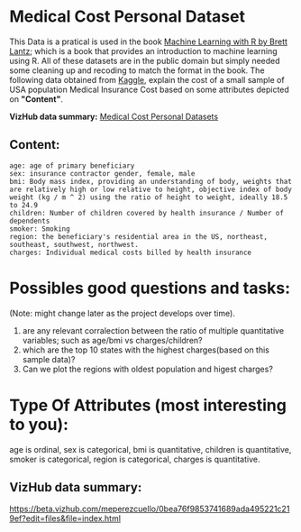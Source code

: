 # Medical Cost Personal Dataset

This Data is a pratical is used in the book [Machine Learning with R by Brett Lantz](https://www.amazon.com/Machine-Learning-R-Brett-Lantz/dp/1782162143); which is a book that provides an introduction to machine learning using R.
All of these datasets are in the public domain but simply needed some cleaning up and recoding to match the format in the book. The following data obtained from [Kaggle](https://www.kaggle.com/mirichoi0218/insurance/home), explain the cost of a small sample of USA population Medical Insurance Cost based on some attributes depicted on **"Content"**.

**VizHub data summary:** [Medical Cost Personal Datasets](https://beta.vizhub.com/meperezcuello/0bea76f9853741689ada495221c219ef?edit=files&file=index.html)

## Content:

```
age: age of primary beneficiary
sex: insurance contractor gender, female, male
bmi: Body mass index, providing an understanding of body, weights that are relatively high or low relative to height, objective index of body weight (kg / m ^ 2) using the ratio of height to weight, ideally 18.5 to 24.9
children: Number of children covered by health insurance / Number of dependents
smoker: Smoking
region: the beneficiary's residential area in the US, northeast, southeast, southwest, northwest.
charges: Individual medical costs billed by health insurance
```

# Possibles good questions and tasks:

(Note: might change later as the project develops over time).

1. are any relevant corralection between the ratio of multiple quantitative variables; such as age/bmi vs charges/children?
2. which are the top 10 states with the highest charges(based on this sample data)?
3. Can we plot the regions with oldest population and higest charges?

# Type Of Attributes (most interesting to you):

age is ordinal,
sex is categorical,
bmi is quantitative,
children is quantitative,
smoker is categorical,
region is categorical,
charges is quantitative.

## VizHub data summary:

https://beta.vizhub.com/meperezcuello/0bea76f9853741689ada495221c219ef?edit=files&file=index.html
